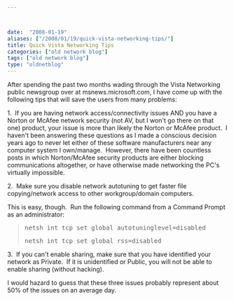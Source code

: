 ```yaml
---



date:  "2008-01-19"
aliases: ["/2008/01/19/quick-vista-networking-tips/"]
title: Quick Vista Networking Tips
categories: ["old network blog"]
tags: ["old network blog"]
type: "oldnetblog"
---
```

After spending the past two months wading through the Vista Networking public newsgroup over at msnews.microsoft.com, I have come up with the following tips that will save the users from many problems:


1.  If you are having network access/connectivity issues AND you have a Norton or McAfee network security (not AV, but I won't go there on that one) product, your issue is more than likely the Norton or McAfee product.  I haven't been answering these questions as I made a conscious decision years ago to never let either of these software manufacturers near any computer system I own/manage.  However, there have been countless posts in which Norton/McAfee security products are either blocking communications altogether, or have otherwise made networking the PC's virtually impossible.


2.  Make sure you disable network autotuning to get faster file copying/network access to other workgroup/domain computers.


This is easy, though.  Run the following command from a Command Prompt as an administrator:


<blockquote>
<pre>netsh int tcp set global autotuninglevel=disabled</pre>
<pre>netsh int tcp set global rss=disabled</pre>
</blockquote>
3.  If you can't enable sharing, make sure that you have identified your network as Private.  If it is unidentified or Public, you will not be able to enable sharing (without hacking).


I would hazard to guess that these three issues probably represent about 50% of the issues on an average day. 


